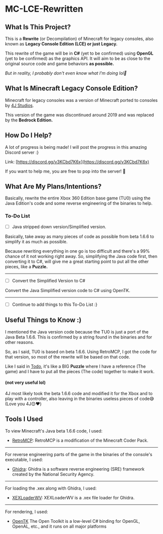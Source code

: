 # MC-LCE-Rewritten

## What Is This Project?
This is a **Rewrite** (or Decompilation) of Minecraft for legacy consoles, also known as **Legacy Console Edition (LCE) or just Legacy.**

This rewrite of the game will be in **C#** (yet to be confirmed) using **OpenGL** (yet to be confirmed) as the graphics API. It will aim to be as close to the original source code and game behaviors **as possible.**

_But in reality, I probably don't even know what I'm doing lol🦆_

## What Is Minecraft Legacy Console Edition?
Minecraft for legacy consoles was a version of Minecraft ported to consoles by [4J Studios][4j].

This version of the game was discontinued around 2019 and was replaced by the **Bedrock Edition.**

## How Do I Help?
A lot of progress is being made! I will post the progress in this amazing Discord server :}

Link: [https://discord.gg/v3KCbd7K6x](https://discord.gg/v3KCbd7K6x)

If you want to help me, you are free to pop into the server! 🙂

## What Are My Plans/Intentions?
Basically, rewrite the entire Xbox 360 Edition base game (TU0) using the Java Edition's code and some reverse engineering of the binaries to help.

### To-Do List
- [ ] Java stripped down version/Simplified version.

Basically, take away as many pieces of code as possible from beta 1.6.6 to simplify it as much as possible.

Because rewriting everything in one go is too difficult and there's a 99% chance of it not working right away. So, simplifying the Java code first, then converting it to C#, will give me a great starting point to put all the other pieces, like a **Puzzle.**

---
- [ ] Convert the Simplified Version to C#

Convert the Java Simplified version code to C# using OpenTK.

---

- [ ] Continue to add things to this To-Do List :}

## Useful Things to Know :)
I mentioned the Java version code because the TU0 is just a port of the Java Beta 1.6.6. This is confirmed by a string found in the binaries and for other reasons.

So, as I said, TU0 is based on beta 1.6.6. Using RetroMCP, I got the code for that version, so most of the rewrite will be based on that code.

Like I said in [Todo], it's like a BIG **Puzzle** where I have a reference (The game) and I have to put all the pieces (The code) together to make it work.

#### (not very useful lol)
4J most likely took the beta 1.6.6 code and modified it for the Xbox and to play with a controller, also leaving in the binaries useless pieces of code😅(Love you 4J😊❤️)

## Tools I Used
To view Minecraft's Java beta 1.6.6 code, I used:
* [RetroMCP][rmcp]: RetroMCP is a modification of the Minecraft Coder Pack.

---

For reverse engineering parts of the game in the binaries of the console's executable, I used: 
* [Ghidra][ghi]: Ghidra is a software reverse engineering (SRE) framework created by the National Security Agency.

---

For loading the .xex along with Ghidra, I used: 
* [XEXLoaderWV][xel]: XEXLoaderWV is a .xex file loader for Ghidra.

---
For rendering, I used:
* [OpenTK][otk] The Open Toolkit is a low-level C# binding for OpenGL, OpenAL, etc., and it runs on all major platforms

[rmcp]: https://github.com/MCPHackers/RetroMCP-Java
[ghi]: https://github.com/NationalSecurityAgency/ghidra
[xel]: https://github.com/zeroKilo/XEXLoaderWV
[4j]: https://www.4jstudios.com
[Todo]: https://github.com/AleBello7276/MC-LCE-Rewritten/edit/main/README.md#todo
[otk]: https://opentk.net
